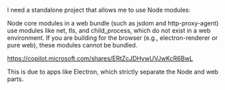 I need a standalone project that allows me to use Node modules:

Node core modules in a web bundle (such as jsdom and http-proxy-agent) use modules like net, tls, and child_process, which do not exist in a web environment. If you are building for the browser (e.g., electron-renderer or pure web), these modules cannot be bundled.

https://copilot.microsoft.com/shares/ERtZcJDHywUVJwKcR6BwL

This is due to apps like Electron, which strictly separate the Node and web parts.
